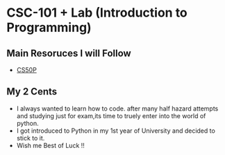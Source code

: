 # CSC-101 + Lab (Introduction to Programming)

## Main Resoruces I will Follow 
- [CS50P](https://cs50.harvard.edu/python/2022/) 


## My 2 Cents
- I always wanted to learn how to code. after many half hazard attempts and studying just for exam,its time to truely enter into the world of python.  
- I got introduced to Python in my 1st year of University and decided to stick to it. 
- Wish me Best of Luck !! 

